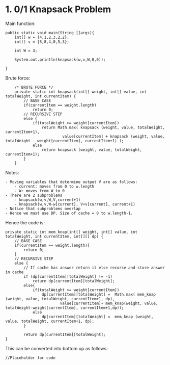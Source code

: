 

# 1. 0/1 Knapsack Problem


Main function:

    public static void main(String []args){
        int[] w = {4,1,2,3,2,2};
        int[] v = {5,8,4,0,5,3};

        int W = 3;

        System.out.println(knapsack(w,v,W,0,0));

    }

Brute force:


        /* BRUTE FORCE */
        private static int knapsack(int[] weight, int[] value, int totalWeight, int currentItem) {
            // BASE CASE
            if(currentItem == weight.length)
                return 0;
            // RECURSIVE STEP
            else {
                if(totalWeight >= weight[currentItem])
                    return Math.max( knapsack (weight, value, totalWeight, currentItem+1), 
                             value[currentItem] + knapsack (weight, value, totalWeight - weight[currentItem], currentItem+1) );
                else
                    return knapsack (weight, value, totalWeight, currentItem+1);
            }
        }

Notes:

    - Moving variables that determine output V are as follows:
        - current: moves from 0 to w.length
        - W: moves from W to 0
    - There are 2 subproblems
        - knapsack(w,v,W,V,current+1)
        - knapsack(w,v,W-w[current], V+v[current], current+1)
    - Notice that subproblems overlap
    - Hence we must use DP. Size of cache = 0 to w.length-1.
    

Hence the code is:

    private static int mem_knap(int[] weight, int[] value, int totalWeight, int currentItem, int[][] dp) {
        // BASE CASE
        if(currentItem == weight.length){
            return 0;
        }
        // RECURSIVE STEP
        else {
            // If cache has answer return it else recurse and store answer in cache
            if (dp[currentItem][totalWeight] != -1)
                return dp[currentItem][totalWeight];
            else{
                if(totalWeight >= weight[currentItem])
                    dp[currentItem][totalWeight] =  Math.max( mem_knap (weight, value, totalWeight, currentItem+1, dp), 
                            value[currentItem]+ mem_knap(weight, value, totalWeight-weight[currentItem], currentItem+1,dp));
                else
                    dp[currentItem][totalWeight] =  mem_knap (weight, value, totalWeight, currentItem+1, dp);
            }

            return dp[currentItem][totalWeight];
    }
  
This can be converted into bottom up as follows:

    //Placeholder for code
